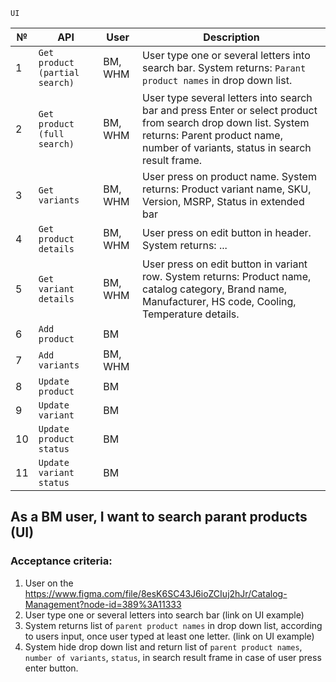 ```
UI
```


№ | API | User | Description
------------ | ------------- | ------------- | -------------
1 |	`Get product (partial search)` | BM, WHM |	User type one or several letters into search bar. System returns: `Parant product names` in drop down list.
2 |	`Get product (full search)` |	BM, WHM |	User type several letters into search bar and press Enter or select product from search drop down list. System returns: Parent product name, number of variants, status in search result frame.
3 |	`Get variants` |	BM, WHM |	User press on product name. System returns: Product variant name, SKU, Version, MSRP, Status in extended bar
4 |	`Get product details` |	BM, WHM |	User press on edit button in header. System returns: ...
5 |	`Get variant details` |	BM, WHM |	User press on edit button in variant row. System returns: Product name, catalog category, Brand name, Manufacturer, HS code, Cooling, Temperature details.
6 |	`Add product` |	BM |	
7 |	`Add variants` |	BM, WHM |	
8 |	`Update product` |	BM |	
9 |	`Update variant` |	BM |	
10 |	`Update product status` |	BM |	
11 |	`Update variant status` |	BM |	


## As a BM user, I want to search parant products (UI)
### Acceptance criteria:
1. User on the https://www.figma.com/file/8esK6SC43J6ioZCIuj2hJr/Catalog-Management?node-id=389%3A11333
2. User type one or several letters into search bar (link on UI example)
3. System returns list of `parent product names` in drop down list, according to users input, once user typed at least one letter. (link on UI example)
4. System hide drop down list and return list of `parent product names`, `number of variants`, `status`, in search result frame in case of user press enter button.
